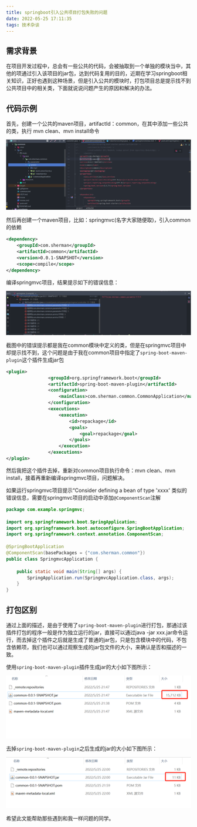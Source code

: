 ```yaml
---
title: springboot引入公共项目打包失败的问题
date: 2022-05-25 17:11:35
tags: 技术杂谈
---
```


## 需求背景

在项目开发过程中，总会有一些公共的代码，会被抽取到一个单独的模块当中，其他的项通过引入该项目的jar包，达到代码复用的目的，近期在学习springboot相关知识，正好也遇到这种场景，但是引入公共的模块时，打包项目总是提示找不到公共项目中的相关类，下面就说说问题产生的原因和解决的办法。

## 代码示例

首先，创建一个公共的maven项目，artifactId：common，在其中添加一些公共的类，执行 mvn clean、mvn install命令

![image-20220525212436417](springboot-common-project/image-20220525212436417.png)

然后再创建一个maven项目，比如：springmvc(名字大家随便取)，引入common的依赖

```xml
<dependency>
    <groupId>com.sherman</groupId>
    <artifactId>common</artifactId>
    <version>0.0.1-SNAPSHOT</version>
    <scope>compile</scope>
</dependency>
```

编译springmvc项目，结果提示如下的错误信息：

![image-20220525214158858](springboot-common-project/image-20220525214158858.png)

截图中的错误提示都是我在common模块中定义的类，但是在springmvc项目中却提示找不到，这个问题是由于我在common项目中指定了`spring-boot-maven-plugin`这个插件生成jar包

```xml
<plugin>
                <groupId>org.springframework.boot</groupId>
                <artifactId>spring-boot-maven-plugin</artifactId>
                <configuration>
                    <mainClass>com.sherman.common.CommonApplication</mainClass>
                </configuration>
                <executions>
                    <execution>
                        <id>repackage</id>
                        <goals>
                            <goal>repackage</goal>
                        </goals>
                    </execution>
                </executions>
</plugin>
```

然后我把这个插件去掉，重新对common项目执行命令：mvn clean、mvn install，接着再重新编译springmvc项目，问题解决。 

如果运行springmvc项目提示“Consider defining a bean of type 'xxxx' 类似的错误信息，需要在springmvc项目的启动中添加`@ComponentScan`注解

```java
package com.example.springmvc;

import org.springframework.boot.SpringApplication;
import org.springframework.boot.autoconfigure.SpringBootApplication;
import org.springframework.context.annotation.ComponentScan;

@SpringBootApplication
@ComponentScan(basePackages = {"com.sherman.common"})
public class SpringmvcApplication {

    public static void main(String[] args) {
        SpringApplication.run(SpringmvcApplication.class, args);
    }
}

```



## 打包区别

通过上面的描述，是由于使用了`spring-boot-maven-plugin`进行打包，那通过该插件打包的程序一般是作为独立运行的jar，直接可以通过java -jar xxx.jar命令运行，而去掉这个插件之后就是生成了普通的jar包，只是包含模块中的代码，不包含依赖项，我们也可以通过观察生成的jar包文件的大小，来确认是否和描述的一致。

使用`spring-boot-maven-plugin`插件生成jar的大小如下图所示：

![image-20220525215649240](springboot-common-project/image-20220525215649240.png)

去掉`spring-boot-maven-plugin`之后生成的jar的大小如下图所示：

![image-20220525220045455](springboot-common-project/image-20220525220045455.png)

希望此文能帮助那些遇到和我一样问题的同学。
